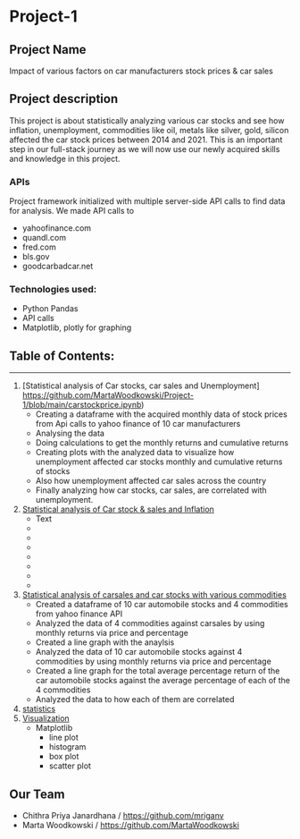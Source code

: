 # Project-1
## Project Name 
Impact of various factors on car manufacturers stock prices & car sales

## Project description 
This project is about statistically analyzing various car stocks  and see how inflation, unemployment, commodities like oil, metals like silver, gold, silicon affected the car stock prices between 2014 and 2021. This is an important step in our full-stack journey as we will now use our newly acquired skills and knowledge in this project.  

### APIs
Project framework initialized with multiple server-side API calls to  find data for analysis. We made API calls to 
* yahoofinance.com
* quandl.com
* fred.com
* bls.gov 
* goodcarbadcar.net


### Technologies used:
* Python Pandas 
* API calls
* Matplotlib, plotly for graphing

## Table of Contents:
_______________________________________________________________________
1. [Statistical analysis of Car stocks, car sales and Unemployment] https://github.com/MartaWoodkowski/Project-1/blob/main/carstockprice.ipynb)
     * Creating a dataframe with the acquired monthly data of stock prices from Api calls to yahoo finance of 10 car manufacturers
     * Analysing the data 
     * Doing calculations to get the monthly returns and cumulative returns
     * Creating plots with the analyzed data to visualize how unemployment affected car stocks monthly and cumulative returns of stocks 
     * Also how unemployment affected car sales across the country
     * Finally analyzing how car stocks, car sales, are correlated with unemployment. 
2. [Statistical analysis of Car stock & sales and Inflation](https://github.com/pandas.ipynb)
     * Text
     * 
     * 
     * 
     * 
     * 
     * 
     * 
3. [Statistical analysis of carsales and car stocks with various commodities ](https://github.com/pandas_dataframe_manipulation.ipynb)
     * Created a dataframe of 10 car automobile stocks and 4 commodities from yahoo finance API
     * Analyzed the data of 4 commodities against carsales by using monthly returns via price and percentage
     * Created a line graph with the anaylsis 
     * Analyzed the data of 10 car automobile stocks against 4 commodities by using monthly returns via price and percentage
     * Created a line graph for the total average percentage return of the car automobile stocks against the average percentage of each of the 4 commodities 
     * Analyzed the data to how each of them are correlated
4. [statistics](https://github.com/_python.ipynb)
5. [Visualization](https://github.com/python.ipynb)
     * Matplotlib
        * line plot
        * histogram
        * box plot
        * scatter plot

    

## Our Team
* Chithra Priya Janardhana / https://github.com/mriganv
* Marta Woodkowski / https://github.com/MartaWoodkowski

